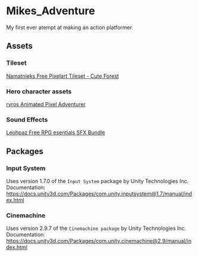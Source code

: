 # Mikes_Adventure
My first ever atempt at making an action platformer.

## Assets
### Tileset
[Namatnieks Free Pixelart Tileset - Cute Forest](https://aamatniekss.itch.io/free-pixelart-tileset-cute-forest)

### Hero character assets
[rvros Animated Pixel Adventurer](https://rvros.itch.io/animated-pixel-hero)

### Sound Effects
[Leohpaz Free RPG esentials SFX Bundle](https://leohpaz.itch.io/rpg-essentials-sfx-free)

## Packages
### Input System
Uses version 1.7.0 of the `Input System` package by Unity Technologies Inc.
Documentation: https://docs.unity3d.com/Packages/com.unity.inputsystem@1.7/manual/index.html

### Cinemachine
Uses version 2.9.7 of the `Cinemachine package` by Unity Technologies Inc.
Documentation: https://docs.unity3d.com/Packages/com.unity.cinemachine@2.9/manual/index.html